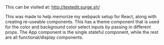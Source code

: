 This can be visited at: http://textedit.surge.sh/

This was made to help memorize my webpack setup for React, along with creating re-useable components.  This has a theme component that is used for the color and background color select inputs by passing in different props.  The App component is the single stateful component, while the rest are all functional/display components.
